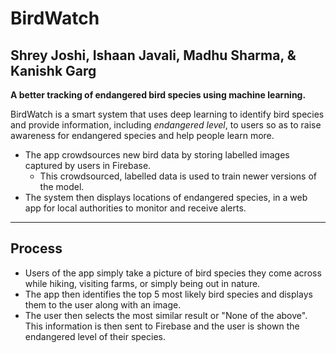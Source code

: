 # BirdWatch
## Shrey Joshi, Ishaan Javali, Madhu Sharma, & Kanishk Garg

**A better tracking of endangered bird species using machine learning.**

BirdWatch is a smart system that uses deep learning to identify bird species and provide information, including *endangered level*, to users so as to raise awareness for endangered species and help people learn more. 
- The app crowdsources new bird data by storing labelled images captured by users in Firebase.
  - This crowdsourced, labelled data is used to train newer versions of the model.
- The system then displays locations of endangered species, in a web app for local authorities to monitor and receive alerts.

-----

## Process

- Users of the app simply take a picture of bird species they come across while hiking, visiting farms, or simply being out in nature.
- The app then identifies the top 5 most likely bird species and displays them to the user along with an image.
- The user then selects the most similar result or "None of the above". This information is then sent to Firebase and the user is shown the endangered level of their species.
